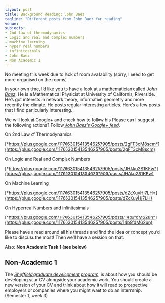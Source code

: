 ```yaml
---
layout: post
title: Background Reading: John Baez
tagline: "Different posts from John Baez for reading"
venue: 
subjects:
- 2nd law of thermodynamics
- Logic and real and complex numbers
- machine learning
- hyper real numbers
- infinitesimals
- John Baez
- Non Academic 1
---
```


No meeting this week due to lack of room availability (sorry, I need to
get more organised on the rooms).

In your own time, I’d like you to have a look at a mathematician called
[*John Baez*](http://math.ucr.edu/home/baez/). He is a Mathematical
Physicist at University of California, Riverside. He’s got interests in
network theory, information geometry and more recently the climate. He
posts regular interesting articles. Here’s a few posts that I find
particularly interesting.

We will look at Google+ and check how to follow his Please can I suggest
the following actions? Follow[ *John Baez’s Google+
feed*](https://plus.google.com/117663015413546257905).

On 2nd Law of Thermodynamics

[*https://plus.google.com/117663015413546257905/posts/2gFT3cM8scm*](https://plus.google.com/117663015413546257905/posts/2gFT3cM8scm)

On Logic and Real and Complex Numbers

[*https://plus.google.com/117663015413546257905/posts/JHAku2S1KFw*](https://plus.google.com/117663015413546257905/posts/JHAku2S1KFw)

On Machine Learning 

[*https://plus.google.com/117663015413546257905/posts/dZcXuyHj7LH*](https://plus.google.com/117663015413546257905/posts/dZcXuyHj7LH)

On Hyperreal Numbers and infinitesimals

[*https://plus.google.com/117663015413546257905/posts/14b9fdM62un*](https://plus.google.com/117663015413546257905/posts/14b9fdM62un)

Please have a read around all his threads and find the idea or concept
you’d like to discuss the most! Then we’ll have a session on that.

Also: **Non Academic Task 1 (see below)**


Non-Academic 1
--------------

The [*Sheffield graduate development program*](http://www.sheffield.ac.uk/sgdp/index)) is about how you
should be developing your CV alongside your academic work. You should
create a new version of your CV and think about how it will read to
prospective employers or companies where you might want to do an
internship. (Semester 1, week 3)


